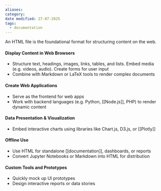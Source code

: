 ```yaml
---
aliases: 
category: 
date modified: 27-07-2025
tags:
  - documentation
---
```

An HTML file is the foundational format for structuring content on the web. 

#### Display Content in Web Browsers

* Structure text, headings, images, links, tables, and lists. Embed media (e.g. videos, audio). Create forms for user input
* Combine with Markdown or LaTeX tools to render complex documents

#### Create Web Applications
* Serve as the frontend for web apps
* Work with backend languages (e.g. Python, [[Node.js]], PHP) to render dynamic content

#### Data Presentation & Visualization
* Embed interactive charts using libraries like Chart.js, D3.js, or [[Plotly]]

#### Offline Use
* Use HTML for standalone [[documentation]], dashboards, or reports
* Convert Jupyter Notebooks or Markdown into HTML for distribution

#### Custom Tools and Prototypes

* Quickly mock up UI prototypes
* Design interactive reports or data stories